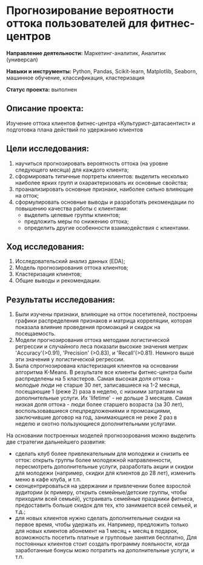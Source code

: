 # Прогнозирование вероятности оттока пользователей для фитнес-центров

**Направление деятельности:** Маркетинг-аналитик, Аналитик (универсал)

**Навыки и инструменты:** Python, Pandas, Scikit-learn, Matplotlib, Seaborn, машинное обучение, классификация, кластеризация

**Статус проекта:** выполнен

## Описание проекта:
Изучение оттока клиентов фитнес-центра «Культурист-датасаентист» и подготовка плана действий по удержанию клиентов

## Цели исследования:
1) научиться прогнозировать вероятность оттока (на уровне следующего месяца) для каждого клиента;
2) сформировать типичные портреты клиентов: выделить несколько наиболее ярких групп и охарактеризовать их основные свойства;
3) проанализировать основные признаки, наиболее сильно влияющие на отток;
4) сформулировать основные выводы и разработать рекомендации по повышению качества работы с клиентами:
   - выделить целевые группы клиентов;
   - предложить меры по снижению оттока;
   - определить другие особенности взаимодействия с клиентами.
  
## Ход исследования:

1) Исследовательский анализ данных (EDA);
2) Модель прогнозирования оттока клиентов;
3) Кластеризация клиентов;
4) Общие выводы и рекомендации.

## Результаты исследования:

1) Были изучены признаки, влияющие на отток посетителей, построены графики распределения признаков и матрица корреляции, которая показала влияние проведения промоакций и скидок на посещаемость.
2) Модели прогнозирования оттока методами логистической регрессии и случайного леса показали высокие значения метрик 'Accuracy'(>0.91), 'Precision' (>0.83), и 'Recall'(>0.81). Немного выше эти значения у логистической регрессии.
3) Была спрогнозирована кластеризация клиентов на основании алгоритма K-Means. В результате все клиенты фитнес-центра были распределены на 5 кластеров. Самая высокая доля оттока - молодые люди не старше 30 лет, записавшиеся на 1-2 месяца, посещающие 1 (реже 2) раза в неделю, с низкими затратами на дополнительные услуги. Их 'lifetime' - не дольше 3 месяцев. Самая низкая доля оттока - люди более старшего возраста (за 30 лет), воспользовавшиеся спецпредложениями и промоакциями, заключившие договор на год, занимающиеся не реже 2 раз в неделю и охотно пользующиеся дополнительными услугами.

На основании построенных моделей прогнозорования можно выделить две стратегии дальнейшего развития:
- сделать клуб более привлекательным для молодежи и снизить ее отток: открыть группы более молодежной направленности, пересмотреть дополнительные услуги, разработать акции и скидки для молодежи (например, скидки для клиентов до 28 лет), изменить меню в кафе клуба, и т.п.
- сконцентрироваться на удержании и привлечении более взрослой аудитории (к примеру, открыть семейные/детские группы, чтобы приходили всей семьей), устраивать семейные праздники фитнеса, предоставить больше скидок для тех, кто занимается всей семьей, и т.д.;
- для новых клиентов нужно сделать дополнительные скидки на первое время, чтобы удержать их. Например, предложить только для новых клиентов абонемент на 1 месяц + месяц в подарок, возможность посетить платные и групповые занятия бесплатно, Для постоянных клиентов стоит создать программу лояльности, когда заработанные бонусы можо потратить на дополнительные услуги, и т.п.
